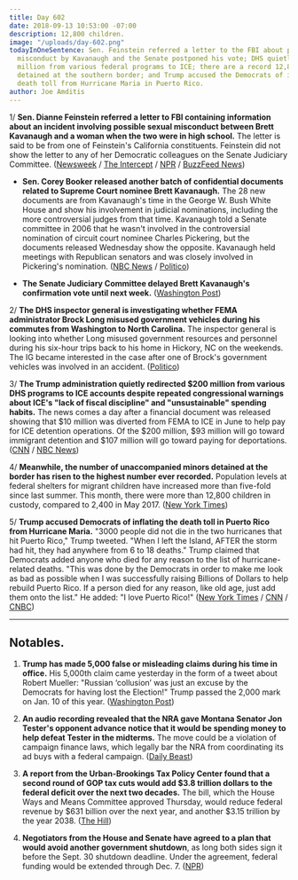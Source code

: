 ```yaml
---
title: Day 602
date: 2018-09-13 10:53:00 -07:00
description: 12,800 children.
image: "/uploads/day-602.png"
todayInOneSentence: Sen. Feinstein referred a letter to the FBI about potential sexual
  misconduct by Kavanaugh and the Senate postponed his vote; DHS quietly gave $200
  million from various federal programs to ICE; there are a record 12,800 children
  detained at the southern border; and Trump accused the Democrats of inflating the
  death toll from Hurricane Maria in Puerto Rico.
author: Joe Amditis
---
```


1/ **Sen. Dianne Feinstein referred a letter to FBI containing information about an incident involving possible sexual misconduct between Brett Kavanaugh and a woman when the two were in high school.** The letter is said to be from one of Feinstein's California constituents. Feinstein did not show the letter to any of her Democratic colleagues on the Senate Judiciary Committee. ([Newsweek](https://www.newsweek.com/brett-kavanaugh-accused-sexual-misconduct-1120385) / [The Intercept](https://theintercept.com/2018/09/12/brett-kavanaugh-confirmation-dianne-feinstein/) / [NPR](https://www.npr.org/2018/09/13/647511365/democrats-refer-kavanaugh-allegations-to-fbi-deepening-divide-over-his-nominatio) / [BuzzFeed News](https://www.buzzfeednews.com/article/lissandravilla/senate-democrats-have-sent-a-secret-letter-about-brett))

* **Sen. Corey Booker released another batch of confidential documents related to Supreme Court nominee Brett Kavanaugh.** The 28 new documents are from Kavanaugh's time in the George W. Bush White House and show his involvement in judicial nominations, including the more controversial judges from that time. Kavanaugh told a Senate committee in 2006 that he wasn't involved in the controversial nomination of circuit court nominee Charles Pickering, but the documents released Wednesday show the opposite. Kavanaugh held meetings with Republican senators and was closely involved in Pickering's nomination. ([NBC News](https://www.nbcnews.com/politics/supreme-court/sen-cory-booker-releases-28-new-documents-related-kavanaugh-n909101) / [Politico](https://www.politico.com/story/2018/09/12/kavanaugh-emails-controversial-nomination-817798))

* **The Senate Judiciary Committee delayed Brett Kavanaugh's confirmation vote until next week.** ([Washington Post](https://www.washingtonpost.com/politics/senate-committee-delays-vote-on-kavanaugh-nomination-until-next-week/2018/09/13/726bdb7e-b758-11e8-b79f-f6e31e555258_story.html?utm_term=.91358e615005))

2/ **The DHS inspector general is investigating whether FEMA administrator Brock Long misused government vehicles during his commutes from Washington to North Carolina.** The inspector general is looking into whether Long misused government resources and personnel during his six-hour trips back to his home in Hickory, NC on the weekends. The IG became interested in the case after one of Brock's government vehicles was involved in an accident. ([Politico](https://www.politico.com/story/2018/09/13/trump-fema-administrator-under-investigation-821231)) 

3/ **The Trump administration quietly redirected $200 million from various DHS programs to ICE accounts despite repeated congressional warnings about ICE's "lack of fiscal discipline" and "unsustainable" spending habits.** The news comes a day after a financial document was released showing that $10 million was diverted from FEMA to ICE in June to help pay for ICE detention operations. Of the $200 million, $93 million will go toward immigrant detention and $107 million will go toward paying for deportations. ([CNN](https://www.cnn.com/2018/09/12/politics/ice-more-money-fema-dhs/index.html) / [NBC News](https://www.nbcnews.com/politics/immigration/dhs-transferred-169-million-other-programs-ice-migrant-detention-n909016))

4/ **Meanwhile, the number of unaccompanied minors detained at the border has risen to the highest number ever recorded.** Population levels at federal shelters for migrant children have increased more than five-fold since last summer. This month, there were more than 12,800 children in custody, compared to 2,400 in May 2017. ([New York Times](https://www.nytimes.com/2018/09/12/us/migrant-children-detention.html))

5/ **Trump accused Democrats of inflating the death toll in Puerto Rico from Hurricane Maria.** "3000 people did not die in the two hurricanes that hit Puerto Rico," Trump tweeted. "When I left the Island, AFTER the storm had hit, they had anywhere from 6 to 18 deaths." Trump claimed that Democrats added anyone who died for any reason to the list of hurricane-related deaths. "This was done by the Democrats in order to make me look as bad as possible when I was successfully raising Billions of Dollars to help rebuild Puerto Rico. If a person died for any reason, like old age, just add them onto the list." He added: "I love Puerto Rico!" ([New York Times](https://www.nytimes.com/2018/09/13/us/politics/trump-denies-puerto-rico-death-roll.html) / [CNN](https://www.cnn.com/2018/09/13/politics/trump-puerto-rico-death-toll/index.html) / [CNBC](https://www.cnbc.com/2018/09/13/trump-says-3000-people-did-not-die-in-puerto-rico-hurricanes.html))

---

## Notables.

1. **Trump has made 5,000 false or misleading claims during his time in office.** His 5,000th claim came yesterday in the form of a tweet about Robert Mueller: "Russian ‘collusion’ was just an excuse by the Democrats for having lost the Election!" Trump passed the 2,000 mark on Jan. 10 of this year. ([Washington Post](https://www.washingtonpost.com/politics/2018/09/13/president-trump-has-made-more-than-false-or-misleading-claims/?utm_term=.8466acbd68c3))

2. **An audio recording revealed that the NRA gave Montana Senator Jon Tester's opponent advance notice that it would be spending money to help defeat Tester in the midterms.** The move could be a violation of campaign finance laws, which legally bar the NRA from coordinating its ad buys with a federal campaign. ([Daily Beast](https://www.thedailybeast.com/exclusive-audio-reveals-potentially-illegal-coordination-between-nra-and-montana-senate-hopeful-matt-rosendale))

3. **A report from the Urban-Brookings Tax Policy Center found that a second round of GOP tax cuts would add $3.8 trillion dollars to the federal deficit over the next two decades.** The bill, which the House Ways and Means Committee approved Thursday, would reduce federal revenue by $631 billion over the next year, and another $3.15 trillion by the year 2038. ([The Hill](http://thehill.com/policy/finance/domestic-taxes/406584-new-report-finds-second-round-of-gop-tax-cuts-would-add-38))

4. **Negotiators from the House and Senate have agreed to a plan that would avoid another government shutdown**, as long both sides sign it before the Sept. 30 shutdown deadline. Under the agreement, federal funding would be extended through Dec. 7. ([NPR](https://www.npr.org/2018/09/13/647493498/house-and-senate-negotiators-strike-deal-to-avoid-shutdown-threat))